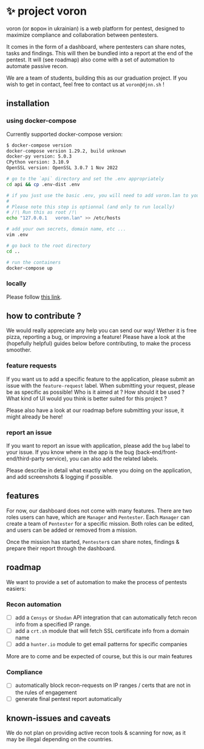 # ✨ project voron

voron (or ворон in ukrainian) is a web platform for pentest, designed to maximize compliance and collaboration between pentesters.

It comes in the form of a dashboard, where pentesters can share notes, tasks and findings. This will then be bundled into a report
at the end of the pentest. It will (see roadmap) also come with a set of automation to automate passive recon.

We are a team of students, building this as our graduation project. If you wish to get in contact, feel free to contact us at
`voron@djnn.sh` !


## installation

### using docker-compose

Currently supported docker-compose version:
```bash
$ docker-compose version
docker-compose version 1.29.2, build unknown
docker-py version: 5.0.3
CPython version: 3.10.9
OpenSSL version: OpenSSL 3.0.7 1 Nov 2022
```

```bash
# go to the `api` directory and set the .env appropriately
cd api && cp .env-dist .env

# if you just use the basic .env, you will need to add voron.lan to your hosts file
#
# Please note this step is optionnal (and only to run locally)
# /!\ Run this as root /!\
echo "127.0.0.1   voron.lan" >> /etc/hosts

# add your own secrets, domain name, etc ...
vim .env

# go back to the root directory
cd ..

# run the containers
docker-compose up
```

### locally

Please follow [this link](./toolbox/docs/CONTRIBUTE.md).

## how to contribute ?

We would really appreciate any help you can send our way! Wether it is free pizza, reporting a bug, or improving a feature!
Please have a look at the (hopefully helpful) guides below before contributing, to make the process smoother.

### feature requests

If you want us to add a specific feature to the application, please submit an issue with the `feature-request` label.
When submitting your request, please be as specific as possible! Who is it aimed at ? How should it be used ? What kind of
UI would you think is better suited for this project ?

Please also have a look at our roadmap before submitting your issue, it might already be here!

### report an issue

If you want to report an issue with application, please add the `bug` label to your issue. If you know where in the app
is the bug (back-end/front-end/third-party service), you can also add the related labels.

Please describe in detail what exactly where you doing on the application, and add screenshots & logging if possible.

## features

For now, our dashboard does not come with many features. There are two roles users can have, which are `Manager` and `Pentester`.
Each `Manager` can create a team of `Pentester` for a specific mission. Both roles can be edited, and users can be added or removed
from a mission.

Once the mission has started, `Pentester`s can share notes, findings & prepare their report through the dashboard.

## roadmap

We want to provide a set of automation to make the process of pentests easiers:

### Recon automation
- [ ] add a `Censys` or `Shodan` API integration that can automatically fetch recon info from a specified IP range.
- [ ] add a `crt.sh` module that will fetch SSL certificate info from a domain name
- [ ] add a `hunter.io` module to get email patterns for specific companies

More are to come and be expected of course, but this is our main features

### Compliance
- [ ] automatically block recon-requests on IP ranges / certs that are not in the rules of engagement
- [ ] generate final pentest report automatically

## known-issues and caveats

We do not plan on providing active recon tools & scanning for now, as it may be illegal depending on the countries.
